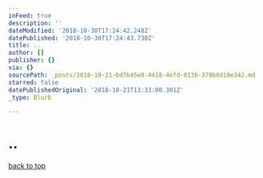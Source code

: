 ```yaml
---
inFeed: true
description: ''
dateModified: '2018-10-30T17:24:42.248Z'
datePublished: '2018-10-30T17:24:43.730Z'
title: ..
author: []
publisher: {}
via: {}
sourcePath: _posts/2018-10-21-bd7b45e8-4418-4efd-813b-378b8d18e342.md
starred: false
datePublishedOriginal: '2018-10-21T13:33:00.301Z'
_type: Blurb

---
```

# ..
[back to top][0]

[0]: https://thegrid.ai/lgsamicrafts/